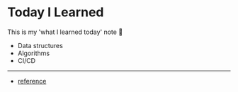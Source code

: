 # Today I Learned

This is my 'what I learned today' note 📔
* Data structures
* Algorithms
* CI/CD

***

* [reference](https://github.com/thoughtbot/til)
